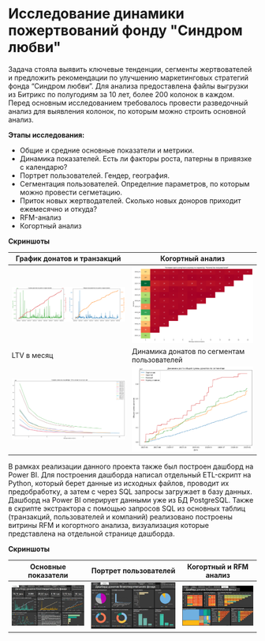 # Исследование динамики пожертвований фонду "Синдром любви"

Задача стояла выявить ключевые тенденции, сегменты жертвователей и предложить рекомендации по улучшению маркетинговых стратегий фонда “Синдром любви”. Для анализа предоставлена файлы выгрузки из Битрикс по полугодиям за 10 лет, более 200 колонок в каждом. Перед основным исследованием требовалось провести разведочный анализ для выявления колонок, по которым можно строить основной анализ. 

**Этапы исследования:**

- Общие и средние основные показатели и метрики.
- Динамика показателей. Есть ли факторы роста, патерны в привязке с календарю?
- Портрет пользователей. Гендер, география.
- Сегментация пользователей. Определние параметров, по которым можно провести сегметацию.
- Приток новых жертводателей. Сколько новых доноров приходит ежемесячно и откуда?
- RFM-анализ
- Когортный анализ

**Скриншоты**

| График донатов и транзакций | Когортный анализ    |
| -- | --- | 
| ![img](sindrom1.png) |![img](sindrom2.png) |
| LTV в месяц    | Динамика донатов по сегментам пользователей  |
|![img](sindrom3.png) | ![img](sindrom4.png) | 

В рамках реализации данного проекта также был построен дашборд на Power BI. Для построения дашборда написал отдельный ETL-скрипт на Python, который берет данные из исходных файлов, проводит их предобработку, а затем с через SQL запросы загружает в  базу данных. Дашборд на Power BI оперирует данными уже из БД PostgreSQL. Также в скрипте экстрактора с помощью запросов SQL из  основных таблиц (транзакций, пользователей и компаний) реализовано построены витрины RFM и когортного анализа, визуализация которые представлена на отдельной странице дашборда.

**Скриншоты**

| Основные показатели | Портрет пользователей    |Когортный и RFM анализ    |
| -- | --- | --- | 
| ![img](sl-pb-1.jpg) |![img](sl-pb-2.jpg) |![img](sl-pb-3.jpg) |
